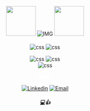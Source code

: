 <div align="center">
  <img src=https://i.imgur.com/gk7j4bI.png width="80"> 
  <img alt="IMG" src= "https://readme-typing-svg.herokuapp.com?font=garamond&size=23&duration=4000&color=FFFF&center=true&lines=Welcome+to+my+portfolio" > 
     </a> <img src=https://i.imgur.com/sNX5gDV.png width="80">
</div>

<div align="center">
<h4 style="color:#FFFF; text-align:center; margin:0 auto;">Main Skills:</h4>
</div>

<div align=center style="display: inline_block">
  <img align="center" alt="css" src="https://img.shields.io/badge/Node.js-43853D?style=for-the-badge&logo=node.js&logoColor=white"/>
  <img align="center" alt="css" src="https://img.shields.io/badge/JavaScript-323330?style=for-the-badge&logo=javascript&logoColor=F7DF1E"/>

  <img align
="center" alt="css" src="https://img.shields.io/badge/CSS-239120?&style=for-the-badge&logo=css3&logoColor=white"/>
  <img align="center" alt="css" src="https://img.shields.io/badge/HTML-239120?style=for-the-badge&logo=html5&logoColor=white"/></br>
  <img align="center" alt="css" src="https://img.shields.io/badge/MySQL-005C84?style=for-the-badge&logo=mysql&logoColor=white"/></br>

<h4 style="color:#FFFF; text-align:center; margin:0 auto;">Media:</h4>
 
 <span style="display: block; text-align: center;">[![Linkedin](https://img.shields.io/badge/LinkedIn-0077B5?style=for-the-badge&logo=linkedin&logoColor=white)](https://www.linkedin.com/in/ulisseshenriqueoliveira/)
[![Email ](https://img.shields.io/badge/Gmail-D14836?style=for-the-badge&logo=gmail&logoColor=white)](mailto:ulissesholiveiraf@gmail.com)</span>
<h5 style="color=#FFFF, text-align:center; margin;0 auto;">💻👍</h5>
</div>
